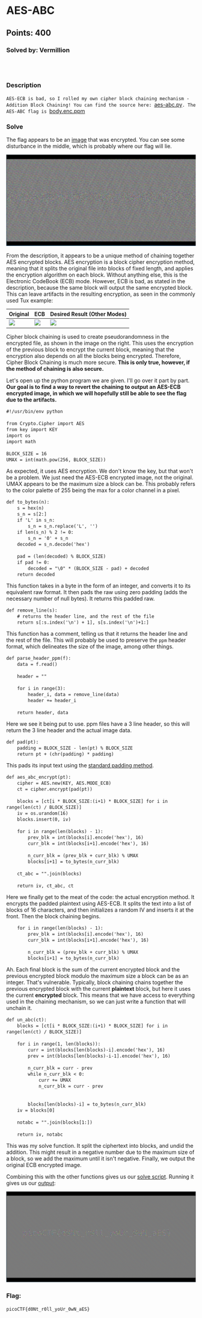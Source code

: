 # AES-ABC
## Points: 400
### Solved by: Vermillion
<br></br>
### Description

`AES-ECB is bad, so I rolled my own cipher block chaining mechanism - Addition Block Chaining! You can find the source here: `[aes-abc.py](aes-abc.py)`. The AES-ABC flag is `[body.enc.ppm](body.enc.ppm)

### Solve
The flag appears to be an [image](body.enc.ppm) that was encrypted. You can see some disturbance in the middle, which is probably where our flag will lie.

![](/Images/2019/picoCTF/body.enc.ppm.PNG)

From the description, it appears to be a unique method of chaining together AES encrypted blocks. AES encryption is a block cipher encryption method, meaning that it splits the original file into blocks of fixed length, and applies the encryption algorithm on each block. Without anything else, this is the Electronic CodeBook (ECB) mode. However, ECB is bad, as stated in the description, because the same block will output the same encrypted block. This can leave artifacts in the resulting encryption, as seen in the commonly used Tux example:

|Original|ECB|Desired Result (Other Modes)|
|----|----|----|
|![](https://upload.wikimedia.org/wikipedia/commons/5/56/Tux.jpg)|![](https://upload.wikimedia.org/wikipedia/commons/f/f0/Tux_ecb.jpg)|![](https://upload.wikimedia.org/wikipedia/commons/a/a0/Tux_secure.jpg)|

Cipher block chaining is used to create pseudorandomness in the encrypted file, as shown in the image on the right. This uses the encryption of the previous block to encrypt the current block, meaning that the encryption also depends on all the blocks being encrypted. Therefore, Cipher Block Chaining is much more secure. **This is only true, however, if the method of chaining is also secure.**

Let's open up the python program we are given. I'll go over it part by part. **Our goal is to find a way to revert the chaining to output an AES-ECB encrypted image, in which we will hopefully still be able to see the flag due to the artifacts.**

```
#!/usr/bin/env python

from Crypto.Cipher import AES
from key import KEY
import os
import math

BLOCK_SIZE = 16
UMAX = int(math.pow(256, BLOCK_SIZE))
```

As expected, it uses AES encryption. We don't know the key, but that won't be a problem. We just need the AES-ECB encrypted image, not the original. UMAX appears to be the maximum size a block can be. This probably refers to the color palette of 255 being the max for a color channel in a pixel.

```
def to_bytes(n):
    s = hex(n)
    s_n = s[2:]
    if 'L' in s_n:
        s_n = s_n.replace('L', '')
    if len(s_n) % 2 != 0:
        s_n = '0' + s_n
    decoded = s_n.decode('hex')

    pad = (len(decoded) % BLOCK_SIZE)
    if pad != 0: 
        decoded = "\0" * (BLOCK_SIZE - pad) + decoded
    return decoded
```

This function takes in a byte in the form of an integer, and converts it to its equivalent raw format. It then pads the raw using zero padding (adds the necessary number of null bytes). It returns this padded raw.

```
def remove_line(s):
    # returns the header line, and the rest of the file
    return s[:s.index('\n') + 1], s[s.index('\n')+1:]
```

This function has a comment, telling us that it returns the header line and the rest of the file. This will probably be used to preserve the `ppm` header format, which delineates the size of the image, among other things.

```
def parse_header_ppm(f):
    data = f.read()

    header = ""

    for i in range(3):
        header_i, data = remove_line(data)
        header += header_i

    return header, data
```

Here we see it being put to use. ppm files have a 3 line header, so this will return the 3 line header and the actual image data.

```
def pad(pt):
    padding = BLOCK_SIZE - len(pt) % BLOCK_SIZE
    return pt + (chr(padding) * padding)
```

This pads its input text using the [standard padding method](https://en.wikipedia.org/wiki/Padding_(cryptography)#PKCS#5_and_PKCS#7).

```
def aes_abc_encrypt(pt):
    cipher = AES.new(KEY, AES.MODE_ECB)
    ct = cipher.encrypt(pad(pt))

    blocks = [ct[i * BLOCK_SIZE:(i+1) * BLOCK_SIZE] for i in range(len(ct) / BLOCK_SIZE)]
    iv = os.urandom(16)
    blocks.insert(0, iv)
    
    for i in range(len(blocks) - 1):
        prev_blk = int(blocks[i].encode('hex'), 16)
        curr_blk = int(blocks[i+1].encode('hex'), 16)

        n_curr_blk = (prev_blk + curr_blk) % UMAX
        blocks[i+1] = to_bytes(n_curr_blk)

    ct_abc = "".join(blocks)
 
    return iv, ct_abc, ct
```

Here we finally get to the meat of the code: the actual encryption method. It encrypts the padded plaintext using AES-ECB. It splits the text into a list of blocks of 16 characters, and then initializes a random IV and inserts it at the front. Then the block chaining begins. 

```
    for i in range(len(blocks) - 1):
        prev_blk = int(blocks[i].encode('hex'), 16)
        curr_blk = int(blocks[i+1].encode('hex'), 16)

        n_curr_blk = (prev_blk + curr_blk) % UMAX
        blocks[i+1] = to_bytes(n_curr_blk)
```

Ah. Each final block is the sum of the current encrypted block and the previous encrypted block modulo the maximum size a block can be as an integer. That's vulnerable. Typically, block chaining chains together the previous encrypted block with the current **plaintext** block, but here it uses the current **encrypted** block. This means that we have access to everything used in the chaining mechanism, so we can just write a function that will unchain it.

```
def un_abc(ct):
	blocks = [ct[i * BLOCK_SIZE:(i+1) * BLOCK_SIZE] for i in range(len(ct) / BLOCK_SIZE)]
	
	for i in range(1, len(blocks)):
		curr = int(blocks[len(blocks)-i].encode('hex'), 16)
		prev = int(blocks[len(blocks)-i-1].encode('hex'), 16)

		n_curr_blk = curr - prev
		while n_curr_blk < 0:
			curr += UMAX
			n_curr_blk = curr - prev


		blocks[len(blocks)-i] = to_bytes(n_curr_blk)
	iv = blocks[0]

	notabc = "".join(blocks[1:])
 
	return iv, notabc
```
  
This was my solve function. It split the ciphertext into blocks, and undid the addition. This might result in a negative number due to the maximum size of a block, so we add the maximum until it isn't negative. Finally, we output the original ECB encrypted image.

Combining this with the other functions gives us our [solve script](deabc.py). Running it gives us our [output](out.ppm):

![](/Images/2019/picoCTF/out.ppm.PNG)

### Flag:
`picoCTF{d0Nt_r0ll_yoUr_0wN_aES}`
